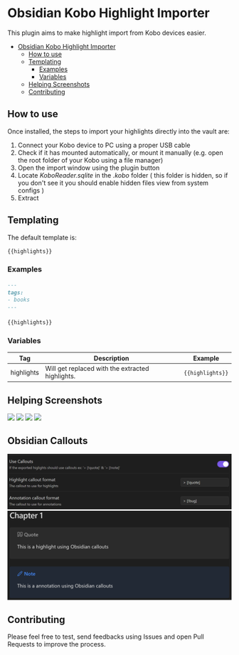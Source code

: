 # Obsidian Kobo Highlight Importer

This plugin aims to make highlight import from Kobo devices easier.

- [Obsidian Kobo Highlight Importer](#obsidian-kobo-highlight-importer)
  - [How to use](#how-to-use)
  - [Templating](#templating)
    - [Examples](#examples)
    - [Variables](#variables)
  - [Helping Screenshots](#helping-screenshots)
  - [Contributing](#contributing)

## How to use

Once installed, the steps to import your highlights directly into the vault are:

1. Connect your Kobo device to PC using a proper USB cable
2. Check if it has mounted automatically, or mount it manually (e.g. open the root folder of your Kobo using a file manager)
3. Open the import window using the plugin button
4. Locate _KoboReader.sqlite_ in the _.kobo_ folder ( this folder is hidden, so if you don't see it you should enable hidden files view from system configs )
5. Extract

## Templating

The default template is:

```markdown
{{highlights}}
```

### Examples

```markdown
---
tags:
- books
---

{{highlights}}
```
### Variables

| Tag        | Description                                      | Example          |
|------------|--------------------------------------------------|------------------|
| highlights | Will get replaced with the extracted highlights. | `{{highlights}}` |

## Helping Screenshots
![](./README_assets/step1.png)
![](./README_assets/step2.png)
![](./README_assets/step3.png)
![](./README_assets/step4.png)

## Obsidian Callouts
![](./README_assets/Callout_Settings.png)
![](./README_assets/Callouts.png)

## Contributing

Please feel free to test, send feedbacks using Issues and open Pull Requests to improve the process. 
